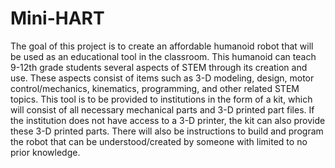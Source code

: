 # Mini-HART
The goal of this project is to create an affordable humanoid robot that will be used as an educational tool in the classroom. This humanoid can teach 9-12th grade students several aspects of STEM through its creation and use. These aspects consist of items such as 3-D modeling, design, motor control/mechanics, kinematics, programming, and other related STEM topics. This tool is to be provided to institutions in the form of a kit, which will consist of all necessary mechanical parts and 3-D printed part files. If the institution does not have access to a 3-D printer, the kit can also provide these 3-D printed parts. There will also be instructions to build and program the robot that can be understood/created by someone with limited to no prior knowledge.
